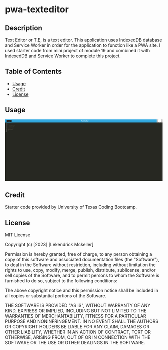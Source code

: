 # pwa-texteditor

## Description

Text Editor or T.E, is a text editor. This application uses IndexedDB database and Service Worker in order for the application to function like a PWA site. I used starter code from mini project of module 19 and combined it with IndexedDB and Service Worker to complete this project.

## Table of Contents
- [Usage](#usage)
- [Credit](#credit)
- [License](#license)

## Usage

![Alt Text](./client/src/images/textEditor.png)

## Credit

Starter code provided by University of Texas Coding Bootcamp.

## License

MIT License

Copyright (c) [2023] [Lekendrick Mckeller]

Permission is hereby granted, free of charge, to any person obtaining a copy of this software and associated documentation files (the "Software"), to deal in the Software without restriction, including without limitation the rights to use, copy, modify, merge, publish, distribute, sublicense, and/or sell copies of the Software, and to permit persons to whom the Software is furnished to do so, subject to the following conditions:

The above copyright notice and this permission notice shall be included in all copies or substantial portions of the Software.

THE SOFTWARE IS PROVIDED "AS IS", WITHOUT WARRANTY OF ANY KIND, EXPRESS OR IMPLIED, INCLUDING BUT NOT LIMITED TO THE WARRANTIES OF MERCHANTABILITY, FITNESS FOR A PARTICULAR PURPOSE AND NONINFRINGEMENT. IN NO EVENT SHALL THE AUTHORS OR COPYRIGHT HOLDERS BE LIABLE FOR ANY CLAIM, DAMAGES OR OTHER LIABILITY, WHETHER IN AN ACTION OF CONTRACT, TORT OR OTHERWISE, ARISING FROM, OUT OF OR IN CONNECTION WITH THE SOFTWARE OR THE USE OR OTHER DEALINGS IN THE SOFTWARE.